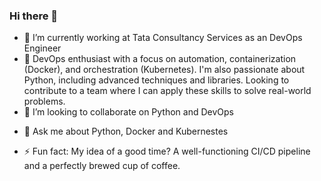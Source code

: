 ### Hi there 👋 

<!--
**shivampatil5606/shivampatil5606** is a ✨ _special_ ✨ repository because its `README.md` (this file) appears on your GitHub profile.

Here are some ideas to get you started: -->

- 🔭 I’m currently working at Tata Consultancy Services as an DevOps Engineer
- 🌱 DevOps enthusiast with a focus on automation, containerization (Docker), and orchestration (Kubernetes). I'm also passionate about Python, including advanced techniques and libraries. Looking to contribute to a team where I can apply these skills to solve real-world problems.
- 👯 I’m looking to collaborate on Python and DevOps
<!-- - 🤔 I’m looking for help with ... -->
- 💬 Ask me about Python, Docker and Kubernestes
<!-- - 📫 How to reach me: 
- 😄 Pronouns: ...-->
- ⚡ Fun fact: My idea of a good time? A well-functioning CI/CD pipeline and a perfectly brewed cup of coffee.
